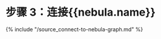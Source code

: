 # 步骤 3：连接{{nebula.name}}

{% include "/source_connect-to-nebula-graph.md" %}
<!-- The line above is for content reusing. The source file is in the docs-2.0/reuse directory. -->
